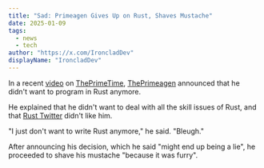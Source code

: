 ```yaml
---
title: "Sad: Primeagen Gives Up on Rust, Shaves Mustache"
date: 2025-01-09
tags: 
  - news
  - tech
author: "https://x.com/IroncladDev"
displayName: "IroncladDev"
---
```


In a recent [video](https://youtu.be/1Di8X2vRNRE?si=SAc71iyuOlrm8GlB) on [ThePrimeTime](https://www.youtube.com/@ThePrimeTimeagen), [ThePrimeagen](https://x.com/ThePrimeagen) announced that he didn't want to program in Rust anymore.

He explained that he didn't want to deal with all the skill issues of Rust, and that [Rust Twitter](https://x.com/anthrocon) didn't like him.

"I just don't want to write Rust anymore," he said. "Bleugh."

After announcing his decision, which he said "might end up being a lie", he proceeded to shave his mustache "because it was furry".
